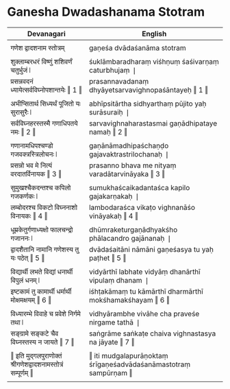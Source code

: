 # Ganesha Dwadashanama Stotram

| Devanagari | English |
| ------ | ------ |
|  |  |
| गणेश द्वादशनाम स्तोत्रम्   | gaṇeśa dvādaśanāma stotram   |
|  |  |
| शुक्लाम्बरधरं विष्णुं शशिवर्णं चतुर्भुजं ❘   | śuklāmbaradharaṃ viśhṇuṃ śaśivarṇaṃ caturbhujaṃ ❘   |
| प्रसन्नवदनं ध्यायेत्सर्वविघ्नोपशान्तयेः ‖ 1 ‖   | prasannavadanaṃ dhyāyetsarvavighnopaśāntayeḥ ‖ 1 ‖   |
|  |  |
| अभीप्सितार्थ सिध्यर्थं पूजितो यः सुरासुरैः ❘   | abhīpsitārtha sidhyarthaṃ pūjito yaḥ surāsuraiḥ ❘   |
| सर्वविघ्नहरस्तस्मै गणाधिपतये नमः ‖ 2 ‖   | sarvavighnaharastasmai gaṇādhipataye namaḥ ‖ 2 ‖   |
|  |  |
| गणानामधिपश्चण्डो गजवक्त्रस्त्रिलोचनः ❘   | gaṇānāmadhipaśchaṇḍo gajavaktrastrilochanaḥ ❘   |
| प्रसन्नो भव मे नित्यं वरदातर्विनायक ‖ 3 ‖   | prasanno bhava me nityaṃ varadātarvināyaka ‖ 3 ‖   |
|  |  |
| सुमुखश्चैकदन्तश्च कपिलो गजकर्णकः ❘   | sumukhaścaikadantaśca kapilo gajakarṇakaḥ ❘   |
| लम्बोदरश्च विकटो विघ्ननाशो विनायकः ‖ 4 ‖   | lambodaraśca vikaṭo vighnanāśo vināyakaḥ ‖ 4 ‖   |
|  |  |
| धूम्रकेतुर्गणाध्यक्षो फालचन्द्रो गजाननः ❘   | dhūmraketurgaṇādhyakśho phālacandro gajānanaḥ ❘   |
| द्वादशैतानि नामानि गणेशस्य तु यः पठेत् ‖ 5 ‖   | dvādaśaitāni nāmāni gaṇeśasya tu yaḥ paṭhet ‖ 5 ‖   |
|  |  |
| विद्यार्थी लभते विद्यां धनार्थी विपुलं धनम् ❘   | vidyārthī labhate vidyāṃ dhanārthī vipulaṃ dhanam ❘   |
| इष्टकामं तु कामार्थी धर्मार्थी मोक्षमक्षयम् ‖ 6 ‖   | iśhṭakāmaṃ tu kāmārthī dharmārthī mokśhamakśhayam ‖ 6 ‖   |
|  |  |
| विध्यारम्भे विवाहे च प्रवेशे निर्गमे तथा ❘   | vidhyārambhe vivāhe cha praveśe nirgame tathā ❘   |
| सङ्ग्रामे सङ्कटे चैव विघ्नस्तस्य न जायते ‖ 7 ‖   | saṅgrāme saṅkaṭe chaiva vighnastasya na jāyate ‖ 7 ‖   |
|  |  |
| ‖ इति मुद्गलपुराणोक्तं श्रीगणेशद्वादशनामस्तोत्रं सम्पूर्णम् ‖   | ‖ iti mudgalapurāṇoktaṃ śrīgaṇeśadvādaśanāmastotraṃ sampūrṇam ‖   |
|  |  |
